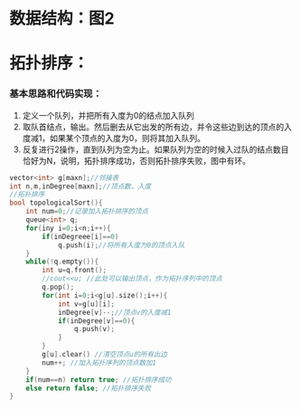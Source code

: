 # 数据结构：图2

# 拓扑排序：

### 基本思路和代码实现：

1. 定义一个队列，并把所有入度为0的结点加入队列
2. 取队首结点，输出。然后删去从它出发的所有边，并令这些边到达的顶点的入度减1，如果某个顶点的入度为0，则将其加入队列。
3. 反复进行2操作，直到队列为空为止。如果队列为空的时候入过队的结点数目恰好为N，说明，拓扑排序成功，否则拓扑排序失败，图中有环。

```c++
vector<int> g[maxn];//邻接表
int n,m,inDegree[maxn];//顶点数，入度
//拓扑排序
bool topologicalSort(){
    int num=0;//记录加入拓扑排序的顶点
    queue<int> q;
    for(iny i=0;i<n;i++){
        if(inDegreee[i]==0)
            q.push(i);//将所有入度为0的顶点入队
    }
    while(!q.empty()){
        int u=q.front();
        //cout<<u; //此处可以输出顶点，作为拓扑序列中的顶点
        q.pop();
        for(int i=0;i<g[u].size();i++){
            int v=g[u][i];
            inDegree[v]--;//顶点v的入度减1
            if(inDegree[v]==0){
                q.push(v);
            }
        }
        g[u].clear() //清空顶点u的所有出边
        num++; //加入拓扑序列的顶点数加1
    }
    if(num==n) return true; //拓扑排序成功
    else return false; //拓扑排序失败
}
```

